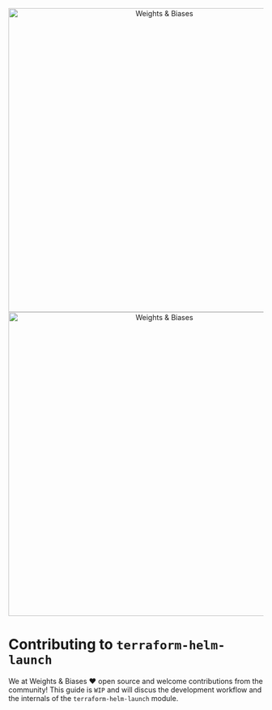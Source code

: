 <p align="center">
  <img src=".github/wb-logo-lightbg.png#gh-light-mode-only" width="600" alt="Weights & Biases"/>
  <img src=".github/wb-logo-darkbg.png#gh-dark-mode-only" width="600" alt="Weights & Biases"/>
</p>

# Contributing to `terraform-helm-launch`

We at Weights & Biases ❤️ open source and welcome contributions from the community!
This guide is `WIP` and will discus the development workflow and the internals of the `terraform-helm-launch` module.
